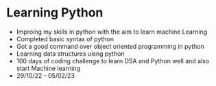 # Learning Python
- Improing my skills in python with the aim to learn machine Learning
- Completed basic syntax of python 
- Got a good command over object oriented programming in python
- Learning data structures uisng python
- 100 days of coding challenge to learn DSA and Python well and also start Machine learning
- 29/10/22 - 05/02/23


